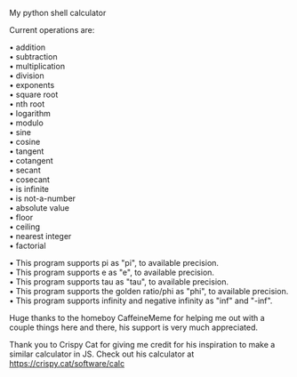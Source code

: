 My python shell calculator


Current operations are:

• addition <br />
• subtraction <br />
• multiplication <br />
• division <br />
• exponents <br />
• square root <br />
• nth root <br />
• logarithm <br />
• modulo <br />
• sine <br />
• cosine <br />
• tangent <br />
• cotangent <br />
• secant <br />
• cosecant <br />
• is infinite <br />
• is not-a-number <br />
• absolute value <br />
• floor <br />
• ceiling <br />
• nearest integer <br />
• factorial



• This program supports pi as "pi", to available precision. <br />
• This program supports e as "e", to available precision. <br />
• This program supports tau as "tau", to available precision. <br />
• This program supports the golden ratio/phi as "phi", to available precision. <br />
• This program supports infinity and negative infinity as "inf" and "-inf".

Huge thanks to the homeboy CaffeineMeme for helping me out with a couple things here and there, his support is very much appreciated.

Thank you to Crispy Cat for giving me credit for his inspiration to make a similar calculator in JS. Check out his calculator at https://crispy.cat/software/calc
